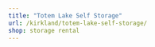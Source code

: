 ```yaml
---
title: "Totem Lake Self Storage"
url: /kirkland/totem-lake-self-storage/
shop: storage rental
---
```

